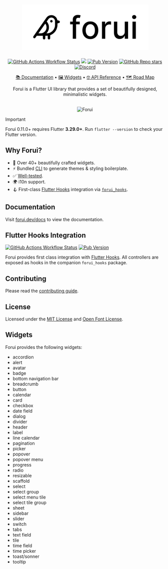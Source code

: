 <a href="https://forui.dev">
  <h1 align="center">
    <img width="400" alt="Forui" src="https://raw.githubusercontent.com/forus-labs/forui/main/docs/public/light_logo.png">
  </h1>
</a>

<p align="center">
  <a href="https://github.com/forus-labs/forui/actions/workflows/forui_build.yaml"><img alt="GitHub Actions Workflow Status" src="https://img.shields.io/github/actions/workflow/status/forus-labs/forui/forui_build.yaml?branch=main&style=flat&logo=github&label=main"></a>
  <a href="https://codecov.io/gh/forus-labs/forui" ><img src="https://codecov.io/gh/forus-labs/forui/branch/main/graph/badge.svg?token=YxGxA8Ydmg"/></a>
  <a href="https://pub.dev/packages/forui"><img alt="Pub Version" src="https://img.shields.io/pub/v/forui?style=flat&logo=dart&label=pub.dev&color=00589B"></a>
  <a href="https://github.com/forus-labs/forui"><img alt="GitHub Repo stars" src="https://img.shields.io/github/stars/forus-labs/forui?style=flat&logo=github&color=8957e5&link=https%3A%2F%2Fgithub.com%2Fforus-labs%2Fforui"></a>
  <a href="https://discord.gg/jrw3qHksjE"><img alt="Discord" src="https://img.shields.io/discord/1268920771062009886?logo=discord&logoColor=fff&label=discord&color=%237289da"></a>
</p>

<p align="center">
  <a href="https://forui.dev/docs">📚 Documentation</a> •
  <a href="https://forui.dev/docs/layout/divider">🖼️ Widgets</a> •
  <a href="https://pub.dev/documentation/forui">🤓 API Reference</a> •
  <a href="https://github.com/orgs/forus-labs/projects/9">🗺️ Road Map</a>
</p>

<p align="center">
  Forui is a Flutter UI library that provides a set of beautifully designed, minimalistic widgets.
</p>

<br />
<div align="center">
 <img width="800" alt="Forui" src="https://raw.githubusercontent.com/forus-labs/forui/main/docs/public/banner-160724.png">
</div>

> [!IMPORTANT]
> Forui 0.11.0+ requires Flutter **3.29.0+**. Run `flutter --version` to check your Flutter version.

## Why Forui?

* 🎨 Over 40+ beautifully crafted widgets.
* ⚡ Bundled [CLI](https://forui.dev/docs/themes#cli) to generate themes & styling boilerplate.
* ✅ [Well-tested](https://app.codecov.io/gh/forus-labs/forui).
* 🌍 i10n support.
* 🪝 First-class [Flutter Hooks](https://pub.dev/packages/flutter_hooks) integration via [`forui_hooks`](https://pub.dev/packages/forui_hooks).

## Documentation

Visit [forui.dev/docs](https://forui.dev/docs) to view the documentation.

## Flutter Hooks Integration

<a href="https://github.com/forus-labs/forui/actions/workflows/forui_hooks_build.yaml"><img alt="GitHub Actions Workflow Status" src="https://img.shields.io/github/actions/workflow/status/forus-labs/forui/forui_hooks_build.yaml?branch=main&style=flat&logo=github&label=forui_hooks"></a>
<a href="https://pub.dev/packages/forui_hooks"><img alt="Pub Version" src="https://img.shields.io/pub/v/forui_hooks?style=flat&logo=dart&label=pub.dev: forui_hooks&color=00589B"></a>

Forui provides first class integration with [Flutter Hooks](https://pub.dev/packages/flutter_hooks). All controllers
are exposed as hooks in the companion `forui_hooks` package.

## Contributing

Please read the [contributing guide](https://github.com/forus-labs/forui/blob/main/CONTRIBUTING.md).

## License

Licensed under the [MIT License](https://github.com/forus-labs/forui/blob/main/forui/LICENSE) and [Open Font License](https://github.com/forus-labs/forui/blob/main/forui/LICENSE).

## Widgets

Forui provides the following widgets:

- accordion
- alert
- avatar
- badge
- bottom navigation bar
- breadcrumb
- button
- calendar
- card
- checkbox
- date field
- dialog
- divider
- header
- label
- line calendar
- pagination
- picker
- popover
- popover menu
- progress
- radio
- resizable
- scaffold
- select
- select group
- select menu tile
- select tile group
- sheet
- sidebar
- slider
- switch
- tabs
- text field
- tile
- time field
- time picker
- toast/sonner
- tooltip
